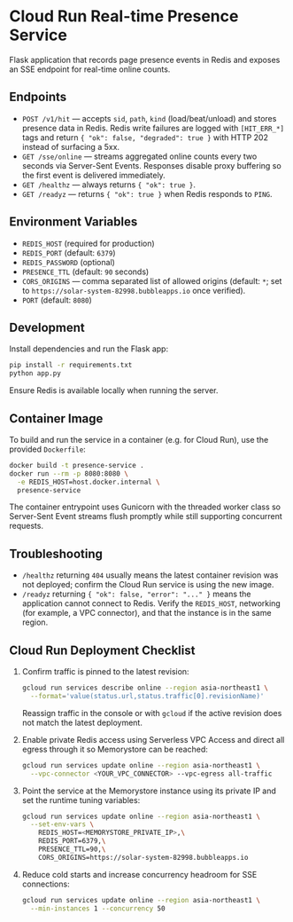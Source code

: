 # Cloud Run Real-time Presence Service

Flask application that records page presence events in Redis and exposes an SSE endpoint for real-time online counts.

## Endpoints

- `POST /v1/hit` — accepts `sid`, `path`, `kind` (load/beat/unload) and stores presence data in Redis. Redis write failures are
  logged with `[HIT_ERR_*]` tags and return `{ "ok": false, "degraded": true }` with HTTP 202 instead of surfacing a 5xx.
- `GET /sse/online` — streams aggregated online counts every two seconds via Server-Sent Events. Responses disable proxy buffering so the first event is delivered immediately.
- `GET /healthz` — always returns `{ "ok": true }`.
- `GET /readyz` — returns `{ "ok": true }` when Redis responds to `PING`.

## Environment Variables

- `REDIS_HOST` (required for production)
- `REDIS_PORT` (default: `6379`)
- `REDIS_PASSWORD` (optional)
- `PRESENCE_TTL` (default: `90` seconds)
- `CORS_ORIGINS` — comma separated list of allowed origins (default: `*`; set to `https://solar-system-82998.bubbleapps.io` once verified).
- `PORT` (default: `8080`)

## Development

Install dependencies and run the Flask app:

```bash
pip install -r requirements.txt
python app.py
```

Ensure Redis is available locally when running the server.

## Container Image

To build and run the service in a container (e.g. for Cloud Run), use the provided
`Dockerfile`:

```bash
docker build -t presence-service .
docker run --rm -p 8080:8080 \
  -e REDIS_HOST=host.docker.internal \
  presence-service
```

The container entrypoint uses Gunicorn with the threaded worker class so
Server-Sent Event streams flush promptly while still supporting concurrent
requests.

## Troubleshooting

- `/healthz` returning `404` usually means the latest container revision was not
  deployed; confirm the Cloud Run service is using the new image.
- `/readyz` returning `{ "ok": false, "error": "..." }` means the
  application cannot connect to Redis. Verify the `REDIS_HOST`, networking (for
  example, a VPC connector), and that the instance is in the same region.

## Cloud Run Deployment Checklist

1. Confirm traffic is pinned to the latest revision:

   ```bash
   gcloud run services describe online --region asia-northeast1 \
     --format='value(status.url,status.traffic[0].revisionName)'
   ```

   Reassign traffic in the console or with `gcloud` if the active revision does
   not match the latest deployment.

2. Enable private Redis access using Serverless VPC Access and direct all
   egress through it so Memorystore can be reached:

   ```bash
   gcloud run services update online --region asia-northeast1 \
     --vpc-connector <YOUR_VPC_CONNECTOR> --vpc-egress all-traffic
   ```

3. Point the service at the Memorystore instance using its private IP and set
   the runtime tuning variables:

   ```bash
   gcloud run services update online --region asia-northeast1 \
     --set-env-vars \
       REDIS_HOST=<MEMORYSTORE_PRIVATE_IP>,\
       REDIS_PORT=6379,\
       PRESENCE_TTL=90,\
       CORS_ORIGINS=https://solar-system-82998.bubbleapps.io
   ```

4. Reduce cold starts and increase concurrency headroom for SSE connections:

   ```bash
   gcloud run services update online --region asia-northeast1 \
     --min-instances 1 --concurrency 50
   ```